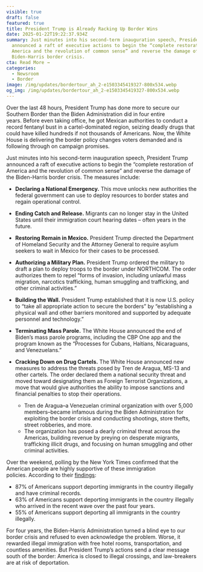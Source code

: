 ```yaml
---
visible: true
draft: false
featured: true
title: President Trump is Already Racking Up Border Wins
date: 2025-01-22T19:22:37.934Z
summary: Just minutes into his second-term inauguration speech, President Trump
  announced a raft of executive actions to begin the “complete restoration of
  America and the revolution of common sense” and reverse the damage of the
  Biden-Harris border crisis.
cta: Read More →
categories:
  - Newsroom
  - Border
image: /img/updates/bordertour_ah_2-e1503345419327-800x534.webp
og_img: /img/updates/bordertour_ah_2-e1503345419327-800x534.webp
---
```

Over the last 48 hours, President Trump has done more to secure our Southern Border than the Biden Administration did in four entire years. Before even taking office, he got Mexican authorities to conduct a record fentanyl bust in a cartel-dominated region, seizing deadly drugs that could have killed hundreds if not thousands of Americans. Now, the White House is delivering the border policy changes voters demanded and is following through on campaign promises.

Just minutes into his second-term inauguration speech, President Trump announced a raft of executive actions to begin the “complete restoration of America and the revolution of common sense” and reverse the damage of the Biden-Harris border crisis. The measures include:

* **Declaring a National Emergency.** This move unlocks new authorities the federal government can use to deploy resources to border states and regain operational control.
* **Ending Catch and Release.** Migrants can no longer stay in the United States until their immigration court hearing dates – often years in the future.
* **Restoring Remain in Mexico.** President Trump directed the Department of Homeland Security and the Attorney General to require asylum seekers to wait in Mexico for their cases to be processed.
* **Authorizing a Military Plan.** President Trump ordered the military to draft a plan to deploy troops to the border under NORTHCOM. The order authorizes them to repel “forms of invasion, including unlawful mass migration, narcotics trafficking, human smuggling and trafficking, and other criminal activities.”
* **Building the Wall.** President Trump established that it is now U.S. policy to “take all appropriate action to secure the borders” by “establishing a physical wall and other barriers monitored and supported by adequate personnel and technology.”
* **Terminating Mass Parole.** The White House announced the end of Biden’s mass parole programs, including the CBP One app and the program known as the “Processes for Cubans, Haitians, Nicaraguans, and Venezuelans.”
* **Cracking Down on Drug Cartels.** The White House announced new measures to address the threats posed by Tren de Aragua, MS-13 and other cartels. The order declared them a national security threat and moved toward designating them as Foreign Terrorist Organizations, a move that would give authorities the ability to impose sanctions and financial penalties to stop their operations.

  * Tren de Aragua–a Venezuelan criminal organization with over 5,000 members–became infamous during the Biden Administration for exploiting the border crisis and conducting shootings, store thefts, street robberies, and more.
  * The organization has posed a dearly criminal threat across the Americas, building revenue by preying on desperate migrants, trafficking illicit drugs, and focusing on human smuggling and other criminal activities.

Over the weekend, polling by the New York Times confirmed that the American people are highly supportive of these immigration policies. According to their [findings](https://8nithvebb.cc.rs6.net/tn.jsp?f=001-7g1R3wQVOZnKMwUwG0ZGC_t_BTambiJANifxOy7lfNYpkO3LT8xjMoTiEMxqX-3qwrJ2SV5A0Kt0FM_V_f3g1Gcss_qsqBGoaRm6WZ9I25H4-UaBpUHtef7hYhO66q_rF88M6mAyjSDfhFsyB1DkxN_JBDmD-rCw5WrP-P5mqoAM6XkI6gkm2tfL8pwCz81gNHwvnAdKh88XEgvFfAhKs2vcZhnZTkIV9GAStFWXP6kZH_ujaQWQA==&c=mduPZUf_nQRTwde0j_1V7tZJ9fTMMa2w2q2qMKqVZlCdodYxowXNvA==&ch=FPNVi6TWP_5vpOZ_nOxKfd7r49cxweGiAacveeOgb64xPeL83-tfVQ== "https\://8nithvebb.cc.rs6.net/tn.jsp?f=001-7g1R3wQVOZnKMwUwG0ZGC_t_BTambiJANifxOy7lfNYpkO3LT8xjMoTiEMxqX-3qwrJ2SV5A0Kt0FM_V_f3g1Gcss_qsqBGoaRm6WZ9I25H4-UaBpUHtef7hYhO66q_rF88M6mAyjSDfhFsyB1DkxN_JBDmD-rCw5WrP-P5mqoAM6XkI6gkm2tfL8pwCz81gNHwvnAdKh88XEgvFfAhKs2vcZhnZTkIV9GAStFWXP6kZH_ujaQWQA==&c=mduPZUf_nQRTwde0j_1V7tZJ9fTMMa2w2q2qMKqVZlCdodYxowXNvA==&ch=FPNVi6TWP_5vpOZ_nOxKfd7r49cxweGiAacveeOgb64xPeL83-tfVQ=="):

* 87% of Americans support deporting immigrants in the country illegally and have criminal records.
* 63% of Americans support deporting immigrants in the country illegally who arrived in the recent wave over the past four years.
* 55% of Americans support deporting all immigrants in the country illegally.

For four years, the Biden-Harris Administration turned a blind eye to our border crisis and refused to even acknowledge the problem. Worse, it rewarded illegal immigration with free hotel rooms, transportation, and countless amenities. But President Trump’s actions send a clear message south of the border: America is closed to illegal crossings, and law-breakers are at risk of deportation.